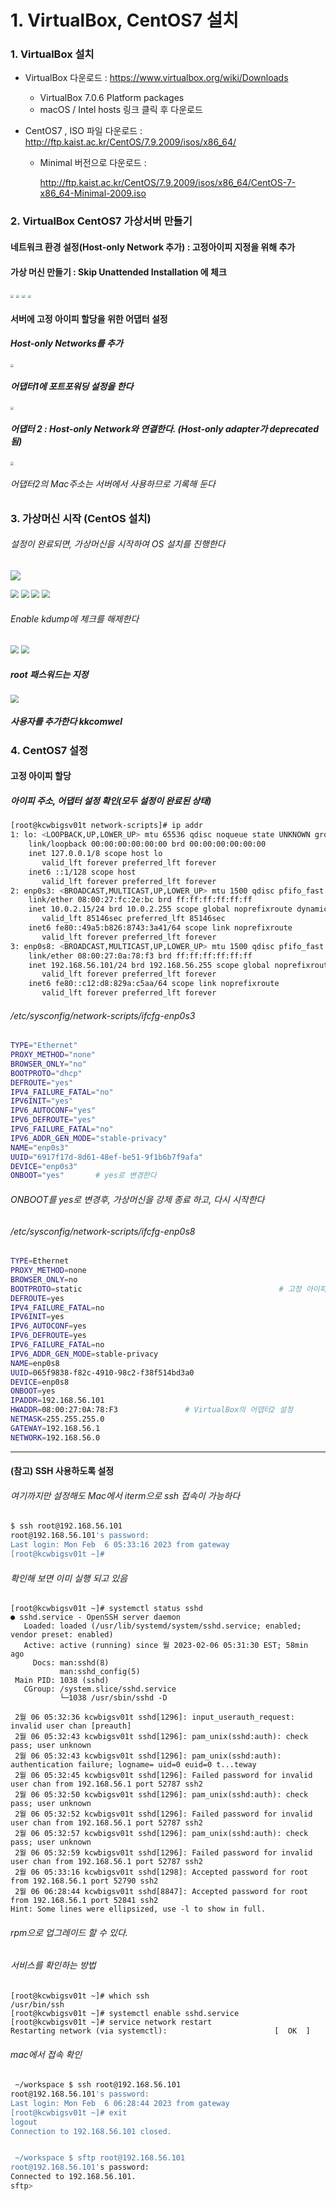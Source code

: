 # 1. VirtualBox, CentOS7 설치

### 1. VirtualBox 설치

* VirtualBox 다운로드 : https://www.virtualbox.org/wiki/Downloads

  * VirtualBox 7.0.6 Platform packages
  * macOS / Intel hosts  링크 클릭 후 다운로드

* CentOS7 , ISO 파일 다운로드 : http://ftp.kaist.ac.kr/CentOS/7.9.2009/isos/x86_64/

  * Minimal 버전으로 다운로드 : 

    http://ftp.kaist.ac.kr/CentOS/7.9.2009/isos/x86_64/CentOS-7-x86_64-Minimal-2009.iso
    
    

### 2. VirtualBox CentOS7 가상서버 만들기

#### 네트워크 환경 설정(Host-only Network 추가) : 고정아이피 지정을 위해 추가

#### 가상 머신 만들기 : Skip Unattended Installation 에 체크

<img src="../../Assets/vm1.png" style="zoom:33%;" />

<img src="../../Assets/vm2.png" style="zoom:33%;" />

<img src="../../Assets/vm3.png" style="zoom:33%;" />

<img src="../../Assets/vm4.png" style="zoom:33%;" />

#### 서버에 고정 아이피 할당을 위한 어댑터 설정

##### Host-only Networks를 추가 

<img src="../../Assets/vm_host_only_networks.png" style="zoom:33%;" />

##### 어댑터1에 포트포워딩 설정을 한다

<img src="../../Assets/vm_adapter1.png" style="zoom:33%;" />

##### 어댑터 2 : Host-only Network와 연결한다. (Host-only adapter가 deprecated 됨)

<img src="../../Assets/vm_adapter2.png" style="zoom:33%;" />

######  어댑터2의 Mac주소는 서버에서 사용하므로 기록해 둔다



### 3. 가상머신 시작 (CentOS 설치)

###### 설정이 완료되면, 가상머신을 시작하여 OS 설치를 진행한다

![](img/centos_install.png)

<img src="../../Assets/centos_language.png" style="zoom:80%;" />

<img src="../../Assets/centos_date_time.png" style="zoom:80%;" />

<img src="../../Assets/centos_install_destination.png" style="zoom:80%;" />

<img src="../../Assets/centos_kdump.png" style="zoom:80%;" />

###### Enable kdump에 체크를 해제한다

<img src="../../Assets/centos_root_user.png" style="zoom:80%;" />

<img src="../../Assets/centos_root_passwd.png" style="zoom:80%;" />

##### root 패스워드는 지정

<img src="../../Assets/centos_user.png" style="zoom:80%;" />

##### 사용자를 추가한다 kkcomwel



### 4. CentOS7 설정

#### 고정 아이피 할당

##### 아이피 주소, 어댑터 설정 확인(모두 설정이 완료된 상태)

```bash
[root@kcwbigsv01t network-scripts]# ip addr
1: lo: <LOOPBACK,UP,LOWER_UP> mtu 65536 qdisc noqueue state UNKNOWN group default qlen 1000
    link/loopback 00:00:00:00:00:00 brd 00:00:00:00:00:00
    inet 127.0.0.1/8 scope host lo
       valid_lft forever preferred_lft forever
    inet6 ::1/128 scope host
       valid_lft forever preferred_lft forever
2: enp0s3: <BROADCAST,MULTICAST,UP,LOWER_UP> mtu 1500 qdisc pfifo_fast state UP group default qlen 1000
    link/ether 08:00:27:fc:2e:bc brd ff:ff:ff:ff:ff:ff
    inet 10.0.2.15/24 brd 10.0.2.255 scope global noprefixroute dynamic enp0s3
       valid_lft 85146sec preferred_lft 85146sec
    inet6 fe80::49a5:b826:8743:3a41/64 scope link noprefixroute
       valid_lft forever preferred_lft forever
3: enp0s8: <BROADCAST,MULTICAST,UP,LOWER_UP> mtu 1500 qdisc pfifo_fast state UP group default qlen 1000
    link/ether 08:00:27:0a:78:f3 brd ff:ff:ff:ff:ff:ff
    inet 192.168.56.101/24 brd 192.168.56.255 scope global noprefixroute enp0s8
       valid_lft forever preferred_lft forever
    inet6 fe80::c12:d8:829a:c5aa/64 scope link noprefixroute
       valid_lft forever preferred_lft forever
```

###### /etc/sysconfig/network-scripts/ifcfg-enp0s3

```bash
TYPE="Ethernet"
PROXY_METHOD="none"
BROWSER_ONLY="no"
BOOTPROTO="dhcp"
DEFROUTE="yes"
IPV4_FAILURE_FATAL="no"
IPV6INIT="yes"
IPV6_AUTOCONF="yes"
IPV6_DEFROUTE="yes"
IPV6_FAILURE_FATAL="no"
IPV6_ADDR_GEN_MODE="stable-privacy"
NAME="enp0s3"
UUID="6917f17d-8d61-48ef-be51-9f1b6b7f9afa"
DEVICE="enp0s3"
ONBOOT="yes"       # yes로 변경한다
```

###### ONBOOT를 yes로 변경후, 가상머신을 강제 종료 하고, 다시 시작한다 

###### /etc/sysconfig/network-scripts/ifcfg-enp0s8 

```bash
TYPE=Ethernet
PROXY_METHOD=none
BROWSER_ONLY=no
BOOTPROTO=static											# 고정 아이피 설정
DEFROUTE=yes
IPV4_FAILURE_FATAL=no
IPV6INIT=yes
IPV6_AUTOCONF=yes
IPV6_DEFROUTE=yes
IPV6_FAILURE_FATAL=no
IPV6_ADDR_GEN_MODE=stable-privacy
NAME=enp0s8
UUID=065f9838-f82c-4910-98c2-f38f514bd3a0
DEVICE=enp0s8
ONBOOT=yes
IPADDR=192.168.56.101
HWADDR=08:00:27:0A:78:F3               # VirtualBox의 어댑터2 설정
NETMASK=255.255.255.0
GATEWAY=192.168.56.1
NETWORK=192.168.56.0
```

------

#### (참고) SSH 사용하도록 설정

###### 여기까지만 설정해도 Mac에서 iterm으로 ssh 접속이 가능하다

```bash
$ ssh root@192.168.56.101
root@192.168.56.101's password:
Last login: Mon Feb  6 05:33:16 2023 from gateway
[root@kcwbigsv01t ~]#
```

###### 확인해 보면 이미 실행 되고 있음

```shell
[root@kcwbigsv01t ~]# systemctl status sshd
● sshd.service - OpenSSH server daemon
   Loaded: loaded (/usr/lib/systemd/system/sshd.service; enabled; vendor preset: enabled)
   Active: active (running) since 월 2023-02-06 05:31:30 EST; 58min ago
     Docs: man:sshd(8)
           man:sshd_config(5)
 Main PID: 1038 (sshd)
   CGroup: /system.slice/sshd.service
           └─1038 /usr/sbin/sshd -D

 2월 06 05:32:36 kcwbigsv01t sshd[1296]: input_userauth_request: invalid user chan [preauth]
 2월 06 05:32:43 kcwbigsv01t sshd[1296]: pam_unix(sshd:auth): check pass; user unknown
 2월 06 05:32:43 kcwbigsv01t sshd[1296]: pam_unix(sshd:auth): authentication failure; logname= uid=0 euid=0 t...teway
 2월 06 05:32:45 kcwbigsv01t sshd[1296]: Failed password for invalid user chan from 192.168.56.1 port 52787 ssh2
 2월 06 05:32:50 kcwbigsv01t sshd[1296]: pam_unix(sshd:auth): check pass; user unknown
 2월 06 05:32:52 kcwbigsv01t sshd[1296]: Failed password for invalid user chan from 192.168.56.1 port 52787 ssh2
 2월 06 05:32:57 kcwbigsv01t sshd[1296]: pam_unix(sshd:auth): check pass; user unknown
 2월 06 05:32:59 kcwbigsv01t sshd[1296]: Failed password for invalid user chan from 192.168.56.1 port 52787 ssh2
 2월 06 05:33:16 kcwbigsv01t sshd[1298]: Accepted password for root from 192.168.56.1 port 52790 ssh2
 2월 06 06:28:44 kcwbigsv01t sshd[8847]: Accepted password for root from 192.168.56.1 port 52841 ssh2
Hint: Some lines were ellipsized, use -l to show in full.
```

###### rpm으로 업그레이드 할 수 있다. 

###### 서비스를 확인하는 방법

```shell
[root@kcwbigsv01t ~]# which ssh
/usr/bin/ssh
[root@kcwbigsv01t ~]# systemctl enable sshd.service
[root@kcwbigsv01t ~]# service network restart
Restarting network (via systemctl):                        [  OK  ]
```

###### mac에서 접속 확인

```bash
 ~/workspace $ ssh root@192.168.56.101
root@192.168.56.101's password:
Last login: Mon Feb  6 06:28:44 2023 from gateway
[root@kcwbigsv01t ~]# exit
logout
Connection to 192.168.56.101 closed.


 ~/workspace $ sftp root@192.168.56.101
root@192.168.56.101's password:
Connected to 192.168.56.101.
sftp>
```



